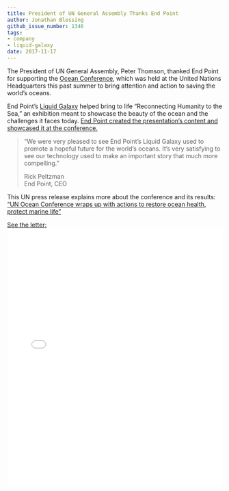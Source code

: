```yaml
---
title: President of UN General Assembly Thanks End Point
author: Jonathan Blessing
github_issue_number: 1346
tags:
- company
- liquid-galaxy
date: 2017-11-17
---
```


The President of UN General Assembly, Peter Thomson, thanked End Point for supporting the [Ocean Conference](https://oceanconference.un.org/), which was held at the United Nations Headquarters this past summer to bring attention and action to saving the world’s oceans.

End Point’s [Liquid Galaxy](https://liquidgalaxy.endpoint.com/) helped bring to life “Reconnecting Humanity to the Sea,” an exhibition meant to showcase the beauty of the ocean and the challenges it faces today. [End Point created the presentation’s content and showcased it at the conference.](/blog/2017/06/liquid-galaxy-at-ocean-conference)

> “We were very pleased to see End Point’s Liquid Galaxy used to promote a hopeful future for the world’s oceans.  It’s very satisfying to see our technology used to make an important story that much more compelling.”
>
> Rick Peltzman  
> End Point, CEO

This UN press release explains more about the conference and its results:  
[“UN Ocean Conference wraps up with actions to restore ocean health, protect marine life”](https://www.un.org/apps/news/story.asp?NewsID=56947)

[See the letter:](/blog/2017/11/president-of-the-un-general-assembly/letter.pdf)
<embed src="/blog/2017/11/president-of-the-un-general-assembly/letter.pdf" style="width: 100%; height: 600px;" />
